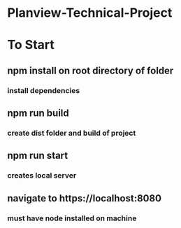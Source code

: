 # Planview-Technical-Project

# To Start

## npm install on root directory of folder

### install dependencies

## npm run build

### create dist folder and build of project

## npm run start

### creates local server

## navigate to https://localhost:8080

### must have node installed on machine
